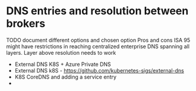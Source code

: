 # DNS entries and resolution between brokers

TODO document different options and chosen option
Pros and cons
ISA 95 might have restrictions in reaching centralized enterprise DNS spanning all layers. Layer above resolution needs to work
- External DNS K8S + Azure Private DNS
- External DNS k8S - https://github.com/kubernetes-sigs/external-dns
- K8S CoreDNS and adding a service entry
- 

